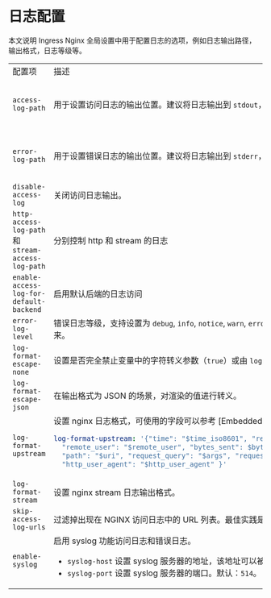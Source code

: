# 日志配置

本文说明 Ingress Nginx 全局设置中用于配置日志的选项，例如日志输出路径，输出格式，日志等级等。

<table>
<tr>
<td>配置项</td> <td>描述</td> <td>默认配置</td>
</tr>
<tr>
<td><code>access-log-path</code></td> <td>用于设置访问日志的输出位置。建议将日志输出到 <code>stdout</code>，以便在容器平台上进行方便的日志收集。</td> <td>默认为 <code>/var/log/nginx/access.log</code>，其是 <code>/dev/stdout</code> 的符号链接。</td>
</tr>
<tr>
<td><code>error-log-path</code></td> <td>用于设置错误日志的输出位置。建议将日志输出到 <code>stderr</code>，以便在容器平台上进行方便的日志收集。</td> <td>默认为 <code>/var/log/nginx/error.log</code>，其是 <code>/dev/stderr</code> 的符号链接。</td>
</tr>
<tr>
<td><code>disable-access-log</code></td> <td>关闭访问日志输出。</td> <td> N/A </td>
</tr>
<tr>
<td><code>http-access-log-path</code> 和 <code>stream-access-log-path</code></td> <td>分别控制 http 和 stream 的日志</td> <td>默认为：""。如无指定，则使用 <code>access-log-path</code> 的值。</td>
</tr>
<tr>
<td><code>enable-access-log-for-default-backend</code> </td> <td>启用默认后端的日志访问</td> <td>默认值为 <code>false</code>。</td>
</tr>
<tr>
<td><code>error-log-level</code></td> <td>错误日志等级，支持设置为 <code>debug</code>, <code>info</code>, <code>notice</code>, <code>warn</code>, <code>error</code>, <code>crit</code>, <code>alert</code>, <code>emerg</code>。这些日志等级是按照严重程度的增加顺序排列的，例如级别 <code>crit</code> 将导致 <code>crit</code>, <code>alert</code> 和 <code>emerg</code> 消息被记录下来。</td> <td>默认为 <code>notice</code>。</td>
</tr>
<tr>
<td><code>log-format-escape-none</code></td> <td>设置是否完全禁止变量中的字符转义参数（<code>true</code>）或由 <code>log-format-escape-json</code> 控制（<code>false</code>） 设置 nginx 日志格式。</td> <td>N/A</td>
</tr>
<tr>
<td><code>log-format-escape-json</code></td> <td>在输出格式为 JSON 的场景，对渲染的值进行转义。</td> <td>默认为 <code>false</code>。</td>
</tr>
<tr>
<td> <code>log-format-upstream</code> </td><td>设置 nginx 日志格式，可使用的字段可以参考 [Embedded Variables](https://nginx.org/en/docs/http/ngx_http_upstream_module.html#variables)。以下是一个设置为 json 输出的例子：

```yaml
log-format-upstream: '{"time": "$time_iso8601", "remote_addr": "$proxy_protocol_addr", "x_forwarded_for": "$proxy_add_x_forwarded_for", "request_id": "$req_id",
  "remote_user": "$remote_user", "bytes_sent": $bytes_sent, "request_time": $request_time, "status": $status, "vhost": "$host", "request_proto": "$server_protocol",
  "path": "$uri", "request_query": "$args", "request_length": $request_length, "duration": $request_time,"method": "$request_method", "http_referrer": "$http_referer",
  "http_user_agent": "$http_user_agent" }'
```

</td><td>N/A</td>
</tr>
<tr>
<td><code>log-format-stream</code></td><td>设置 nginx stream 日志输出格式。</td><td>N/A</td>
</tr>
<tr>
<td><code>skip-access-log-urls</code></td><td>过滤掉出现在 NGINX 访问日志中的 URL 列表。最佳实践是过滤 <code>/health</code> 这种健康检查 URL 很有用，因为它们会使阅读日志变得复杂。</td><td>默认为空。</td>
</tr>
<tr>
<td><code>enable-syslog</code> </td><td>启用 syslog 功能访问日志和错误日志。    <ul><li><code>syslog-host</code> 设置 syslog 服务器的地址，该地址可以被指定为域名或 IP 地址。</li><li><code>syslog-port</code> 设置 syslog 服务器的端口。默认：<code>514</code>。</li></ul></td><td>默认为 <code>false</code>。</td>
</tr>
<table>
